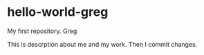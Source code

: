 # hello-world-greg
My first repository. Greg

This is descrption about me and my work. Then I commit changes.
